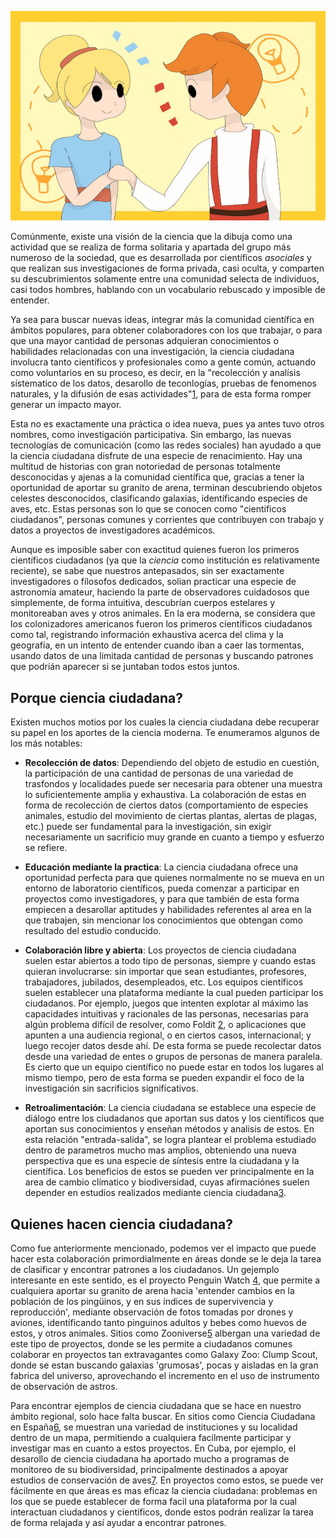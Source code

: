 <!--
.. title: ¿Qué es ciencia ciudadana?
.. slug: ciencia-abierta
.. date: 2019-04-08
.. author: Rainer Palm
.. tags: citizen science
.. category: citizen science
.. link: 
.. description: 
.. type: text
-->

<!-- # ¿Qué es ciencia ciudadana? -->
<!-- **Por Rainer Palm** -->

![header](header.png)

Comúnmente, existe una visión de la ciencia que la dibuja como una actividad que se realiza de forma solitaria y apartada del grupo más numeroso de la sociedad, que es desarrollada por científicos *asociales* y que realizan sus investigaciones de forma privada, casi oculta, y comparten su descubrimientos solamente entre una comunidad selecta de individuos, casi todos hombres, hablando con un vocabulario rebuscado y imposible de entender.

<!-- TEASER_END -->

Ya sea para buscar nuevas ideas, integrar más la comunidad científica en ámbitos populares, para obtener colaboradores con los que trabajar, o para que una mayor cantidad de personas adquieran conocimientos o habilidades relacionadas con una investigación, la ciencia ciudadana involucra tanto científicos y profesionales como a gente común, actuando como voluntarios en su proceso, es decir, en la "recolección y analísis sístematico de los datos, desarollo de teconlogías, pruebas de fenomenos naturales, y la difusión de esas actividades"[1], para de esta forma romper generar un impacto mayor.

Esta no es exactamente una práctica o idea nueva, pues ya antes tuvo otros nombres, como investigación participativa. Sin embargo, las nuevas tecnologías de comunicación (como las redes sociales) han ayudado a que la ciencia ciudadana disfrute de una especie de renacimiento. Hay una multitud de historias con gran notoriedad de personas totalmente desconocidas y ajenas a la comunidad científica que, gracias a tener la oportunidad de aportar su granito de arena, terminan descubriendo objetos celestes desconocidos, clasificando galaxias, identíficando especies de aves, etc. Estas personas son lo que se conocen como "cientificos ciudadanos", personas comunes y corrientes que contribuyen con trabajo y datos a proyectos de investigadores académicos.

Aunque es imposible saber con exactitud quienes fueron los primeros científicos ciudadanos (ya que la *ciencia* como institución es relativamente reciente), se sabe que nuestros antepasados, sin ser exactamente investigadores o fílosofos dedicados, solian practicar una especie de astronomía amateur, haciendo la parte de observadores cuidadosos que simplemente, de forma intuitiva, descubrían cuerpos estelares y monitoreaban aves y otros animales. En la era moderna, se considera que los colonizadores americanos fueron los primeros científicos ciudadanos como tal, registrando información exhaustiva acerca del clima y la geografía, en un intento de entender cuando iban a caer las tormentas, usando datos de una limitada cantidad de personas y buscando patrones que podrián aparecer si se juntaban todos estos juntos.

## Porque ciencia ciudadana?

Existen muchos motios por los cuales la ciencia ciudadana debe recuperar su papel en los aportes de la ciencia moderna. Te enumeramos algunos de los más notables:

- **Recolección de datos**: Dependiendo del objeto de estudio en cuestión, la participación de una cantidad de personas de una variedad de trasfondos y localidades puede ser necesaria para obtener una muestra lo suficientemente amplia y exhaustiva. La colaboración de estas en forma de recolección de ciertos datos (comportamiento de especies animales, estudio del movimiento de ciertas plantas, alertas de plagas, etc.) puede ser fundamental para la investigación, sin exigir necesariamente un sacrificio muy grande en cuanto a tiempo y esfuerzo se refiere.

- **Educación mediante la practica**: La ciencia ciudadana ofrece una oportunidad perfecta para que quienes normalmente no se mueva en un entorno de laboratorio científicos,  pueda comenzar a participar en proyectos como investigadores, y para que también de esta forma empiecen a desarollar aptitudes y habilidades referentes al area en la que trabajen, sin mencionar los conocimientos que obtengan como resultado del estudio conducido.

- **Colaboración libre y abierta**: Los proyectos de ciencia ciudadana suelen estar abiertos a todo tipo de personas, siempre y cuando estas quieran involucrarse: sin importar que sean estudiantes, profesores, trabajadores, jubilados, desempleados, etc. Los equipos científicos suelen establecer una plataforma mediante la cual pueden participar los ciudadanos. Por ejemplo, juegos que intenten explotar al máximo las capacidades intuitivas y racionales de las personas, necesarias para algún problema difícil de resolver, como Foldit [2], o aplicaciones que apunten a una audiencia regional, o en ciertos casos, internacional; y luego recojer datos desde ahí. De esta forma se puede recolectar datos desde una variedad de entes o grupos de personas de manera paralela. Es cierto que un equipo científico no puede estar en todos los lugares al mismo tiempo, pero de esta forma se pueden expandir el foco de la investigación sin sacrificios significativos.

- **Retroalimentación**: La ciencia ciudadana se establece una especie de diálogo entre los ciudadanos que aportan sus datos y los científicos que aportan sus conocimientos y enseñan métodos y analisis de estos. En esta relación "entrada-salida", se logra plantear el problema estudiado dentro de parametros mucho mas amplios, obteniendo una nueva perspectiva que es una especie de síntesis entre la ciudadana y la científica. Los beneficios de estos se pueden ver principalmente en la area de cambio clímatico y biodiversidad, cuyas afirmaciónes suelen depender en estudios realizados mediante ciencia ciudadana[3].

## Quienes hacen ciencia ciudadana?

Como fue anteriormente mencionado, podemos ver el impacto que puede hacer esta colaboración primordialmente en áreas donde se le deja la tarea de clasificar y encontrar patrones a los ciudadanos. Un gejemplo interesante en este sentido, es el proyecto Penguin Watch [4], que permite a cualquiera aportar su granito de arena hacia 'entender cambios en la población de los pingüinos, y en sus índices de supervivencia y reproducción', mediante observación de fotos tomadas por drones y aviones, identíficando tanto pinguinos adultos y bebes como huevos de estos, y otros animales. Sitios como Zooniverse[5] albergan una variedad de este tipo de proyectos, donde se les permite a ciudadanos comunes colaborar en proyectos tan extravagantes como Galaxy Zoo: Clump Scout, donde se estan buscando galaxias 'grumosas', pocas y aisladas en la gran fabrica del universo, aprovechando el incremento en el uso de instrumento de observación de astros.

Para encontrar ejemplos de ciencia ciudadana que se hace en nuestro ámbito regional, solo hace falta buscar. En sitios como Ciencia Ciudadana en España[6], se muestran una variedad de instituciones y su localidad dentro de un mapa, permitiendo a cualquiera facilmente participar y investigar mas en cuanto a estos proyectos. En Cuba, por ejemplo, el desarollo de ciencia ciudadana ha aportado mucho a programas de monitoreo de su biodiversidad, principalmente destinados a apoyar estudios de conservación de aves[7]. En proyectos como estos, se puede ver fácilmente en que áreas es mas eficaz la ciencia ciudadana: problemas en los que se puede establecer de forma facil una plataforma por la cual interactuan ciudadanos y cientificos, donde estos podrán realizar la tarea de forma relajada y así ayudar a encontrar patrones.

[1]: http://www.openscientist.org/2011/09/finalizing-definition-of-citizen.html "Finalizing a Definition of 'Citizen Science' and 'Citizen Scientists'"
[2]: https://fold.it/ "Foldit"
[3]: https://journals.plos.org/plosone/article?id=10.1371/journal.pone.0106508 "The Invisible Prevalence of Citizen Science in Global Research: Migratory Birds and Climate Change"
[4]: https://www.zooniverse.org/projects/penguintom79/penguin-watch "Penguin Watch"
[5]: https://www.zooniverse.org/ "Zooniverse"
[6]: https://ciencia-ciudadana.es/ "Ciencia Ciudadana en España"
[7]: http://repositorio.geotech.cu/xmlui/handle/1234/1226 "Los Árboles, las Aves de la Ciudad y Yo: Proyecto de Ciencia Ciudadana del Museo Nacional de Historia Natural, de Cuba."
